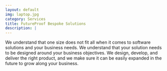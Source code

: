 ```yaml
---
layout: default
img: laptop.jpg
category: Services
title: FutureProof Bespoke Solutions
description: |
---
```

  We understand that one size does not fit all when it comes to software solutions and your business needs. We understand that your solution needs to be designed around your business objectives. We design, develop, and deliver the right product, and we make sure it can be easily expanded in the future to grow along your business.

